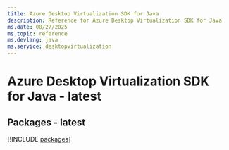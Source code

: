 ```yaml
---
title: Azure Desktop Virtualization SDK for Java
description: Reference for Azure Desktop Virtualization SDK for Java
ms.date: 08/27/2025
ms.topic: reference
ms.devlang: java
ms.service: desktopvirtualization
---
```

# Azure Desktop Virtualization SDK for Java - latest
## Packages - latest
[!INCLUDE [packages](desktop-virtualization-index.md)]